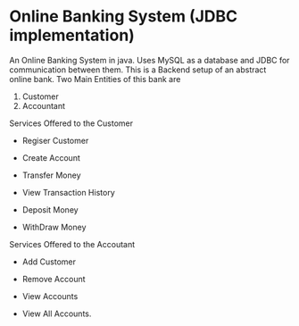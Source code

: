 # Online Banking System (JDBC implementation)
An Online Banking System in java. Uses MySQL as a database and JDBC for communication between them.
This is a Backend setup of an abstract online bank.
Two Main Entities of this bank are 
1. Customer
2. Accountant

Services Offered to the Customer

- Regiser Customer

- Create Account

- Transfer Money

- View Transaction History

- Deposit Money

- WithDraw Money


Services Offered to the Accoutant

- Add Customer

- Remove Account

- View Accounts

- View All Accounts.
